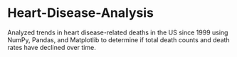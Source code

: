# Heart-Disease-Analysis
Analyzed trends in heart disease-related deaths in the US since 1999 using NumPy, Pandas, and Matplotlib to determine if total death counts and death rates have declined over time.
